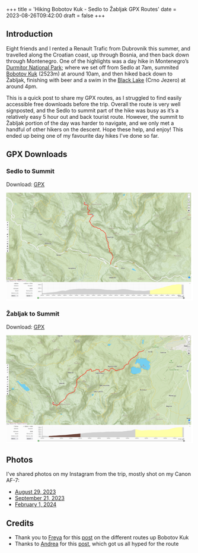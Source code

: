+++
title = 'Hiking Bobotov Kuk - Sedlo to Žabljak GPX Routes'
date = 2023-08-26T09:42:00
draft = false
+++

## Introduction

Eight friends and I rented a Renault Trafic from Dubrovnik this summer, and travelled along the
Croatian coast, up through Bosnia, and then back down through Montenegro. One of the highlights was
a day hike in Montenegro’s [Durmitor National Park](https://en.wikipedia.org/wiki/Durmitor); where
we set off from Sedlo at 7am, summited [Bobotov Kuk](https://en.wikipedia.org/wiki/Bobotov_Kuk)
(2523m) at around 10am, and then hiked back down to Žabljak, finishing with beer and a swim in the
[Black Lake](<https://en.wikipedia.org/wiki/Black_Lake_(Montenegro)>) (Crno Jezero) at around 4pm.

This is a quick post to share my GPX routes, as I struggled to find easily accessible free downloads
before the trip. Overall the route is very well signposted, and the Sedlo to summit part of the hike
was busy as it’s a relatively easy 5 hour out and back tourist route. However, the summit to Žabljak
portion of the day was harder to navigate, and we only met a handful of other hikers on the descent.
Hope these help, and enjoy! This ended up being one of my favourite day hikes I’ve done so far.

## GPX Downloads

### Sedlo to Summit

Download: [GPX](bobotov-kuk-sedlo-to-summit.gpx)

![Map](bobotov-kuk-sedlo-to-summit.png)

### Žabljak to Summit

Download: [GPX](bobotov-kuk-zabljak-to-summit.gpx)

![Map](bobotov-kuk-zabljak-to-summit.png)

## Photos

I've shared photos on my Instagram from the trip, mostly shot on my Canon AF-7:

- [August 29, 2023](https://www.instagram.com/p/CwhFXZ6tIs-)
- [September 21, 2023](https://www.instagram.com/p/CxcVA4itRaq)
- [February 1, 2024](https://www.instagram.com/p/C2y7m15t9HU)

## Credits

- Thank you to [Freya](https://www.instagram.com/thesandyfeet) for this
  [post](https://thesandyfeet.com/our-guide-to-climbing-bobotov-kuk) on the different routes up
  Bobotov Kuk
- Thanks to [Andrea](https://www.instagram.com/wanderful_journeys) for this
  [post](https://www.wanderfuljourneystravel.com/the-wanderful-blog/bobotov-kuk-montenegro), which
  got us all hyped for the route
